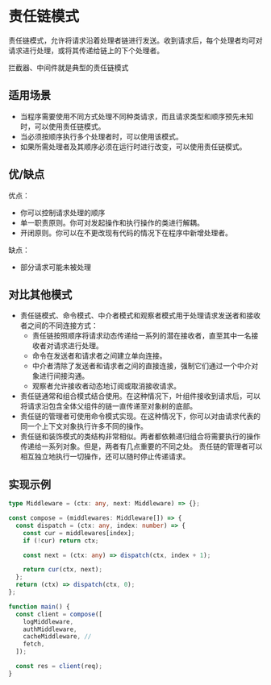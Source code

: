 # 责任链模式

责任链模式，允许将请求沿着处理者链进行发送。收到请求后，每个处理者均可对请求进行处理，或将其传递给链上的下个处理者。

拦截器、中间件就是典型的责任链模式

## 适用场景

- 当程序需要使用不同方式处理不同种类请求，而且请求类型和顺序预先未知时，可以使用责任链模式。
- 当必须按顺序执行多个处理者时，可以使用该模式。
- 如果所需处理者及其顺序必须在运行时进行改变，可以使用责任链模式。

## 优/缺点

优点：

- 你可以控制请求处理的顺序
- 单一职责原则。你可对发起操作和执行操作的类进行解耦。
- 开闭原则。你可以在不更改现有代码的情况下在程序中新增处理者。

缺点：

- 部分请求可能未被处理

## 对比其他模式

- 责任链模式、命令模式、中介者模式和观察者模式用于处理请求发送者和接收者之间的不同连接方式：
  - 责任链按照顺序将请求动态传递给一系列的潜在接收者，直至其中一名接收者对请求进行处理。
  - 命令在发送者和请求者之间建立单向连接。
  - 中介者清除了发送者和请求者之间的直接连接，强制它们通过一个中介对象进行间接沟通。
  - 观察者允许接收者动态地订阅或取消接收请求。
- 责任链通常和组合模式结合使用。在这种情况下，叶组件接收到请求后，可以将请求沿包含全体父组件的链一直传递至对象树的底部。
- 责任链的管理者可使用命令模式实现。在这种情况下，你可以对由请求代表的同一个上下文对象执行许多不同的操作。
- 责任链和装饰模式的类结构非常相似。两者都依赖递归组合将需要执行的操作传递给一系列对象。但是，两者有几点重要的不同之处。
  责任链的管理者可以相互独立地执行一切操作，还可以随时停止传递请求。

## 实现示例

```ts
type Middleware = (ctx: any, next: Middleware) => {};

const compose = (middlewares: Middleware[]) => {
  const dispatch = (ctx: any, index: number) => {
    const cur = middlewares[index];
    if (!cur) return ctx;

    const next = (ctx: any) => dispatch(ctx, index + 1);

    return cur(ctx, next);
  };
  return (ctx) => dispatch(ctx, 0);
};

function main() {
  const client = compose([
    logMiddleware,
    authMiddleware,
    cacheMiddleware, //
    fetch,
  ]);

  const res = client(req);
}
```
